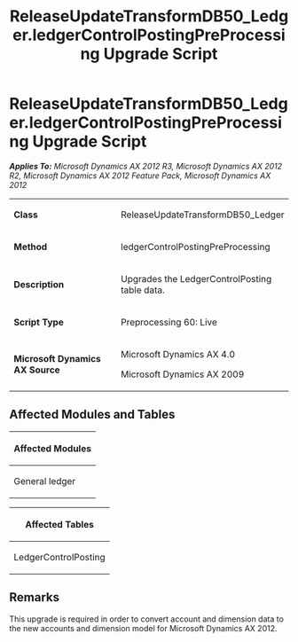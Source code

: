 ﻿---
title: ReleaseUpdateTransformDB50_Ledger.ledgerControlPostingPreProcessing Upgrade Script
TOCTitle: ReleaseUpdateTransformDB50_Ledger.ledgerControlPostingPreProcessing Upgrade Script
ms:assetid: 2030653c-efba-2cc2-0fe9-3b358784d152
ms:mtpsurl: https://msdn.microsoft.com/en-us/library/JJ684882(v=AX.60)
ms:contentKeyID: 49707085
ms.date: 05/18/2015
mtps_version: v=AX.60
---

# ReleaseUpdateTransformDB50\_Ledger.ledgerControlPostingPreProcessing Upgrade Script 


_**Applies To:** Microsoft Dynamics AX 2012 R3, Microsoft Dynamics AX 2012 R2, Microsoft Dynamics AX 2012 Feature Pack, Microsoft Dynamics AX 2012_

<table>
<colgroup>
<col style="width: 50%" />
<col style="width: 50%" />
</colgroup>
<tbody>
<tr class="odd">
<td><p><strong>Class</strong></p></td>
<td><p>ReleaseUpdateTransformDB50_Ledger</p></td>
</tr>
<tr class="even">
<td><p><strong>Method</strong></p></td>
<td><p>ledgerControlPostingPreProcessing</p></td>
</tr>
<tr class="odd">
<td><p><strong>Description</strong></p></td>
<td><p>Upgrades the LedgerControlPosting table data.</p></td>
</tr>
<tr class="even">
<td><p><strong>Script Type</strong></p></td>
<td><p>Preprocessing 60: Live</p></td>
</tr>
<tr class="odd">
<td><p><strong>Microsoft Dynamics AX Source</strong></p></td>
<td><p>Microsoft Dynamics AX 4.0</p>
<p>Microsoft Dynamics AX 2009</p></td>
</tr>
</tbody>
</table>


## Affected Modules and Tables

<table>
<colgroup>
<col style="width: 100%" />
</colgroup>
<thead>
<tr class="header">
<th><p>Affected Modules</p></th>
</tr>
</thead>
<tbody>
<tr class="odd">
<td><p>General ledger</p></td>
</tr>
</tbody>
</table>


<table>
<colgroup>
<col style="width: 100%" />
</colgroup>
<thead>
<tr class="header">
<th><p>Affected Tables</p></th>
</tr>
</thead>
<tbody>
<tr class="odd">
<td><p>LedgerControlPosting</p></td>
</tr>
</tbody>
</table>


## Remarks

This upgrade is required in order to convert account and dimension data to the new accounts and dimension model for Microsoft Dynamics AX 2012.

  


